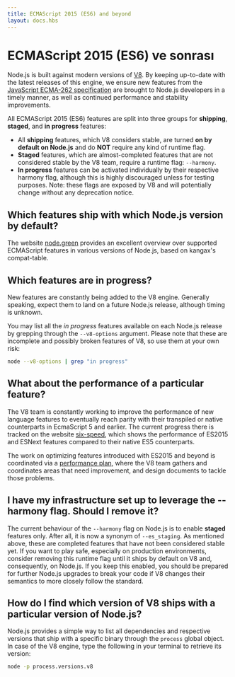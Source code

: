 ```yaml
---
title: ECMAScript 2015 (ES6) and beyond
layout: docs.hbs
---
```

# ECMAScript 2015 (ES6) ve sonrası

Node.js is built against modern versions of [V8](https://developers.google.com/v8/). By keeping up-to-date with the latest releases of this engine, we ensure new features from the [JavaScript ECMA-262 specification](http://www.ecma-international.org/publications/standards/Ecma-262.htm) are brought to Node.js developers in a timely manner, as well as continued performance and stability improvements.

All ECMAScript 2015 (ES6) features are split into three groups for **shipping**, **staged**, and **in progress** features:

* All **shipping** features, which V8 considers stable, are turned **on by default on Node.js** and do **NOT** require any kind of runtime flag.
* **Staged** features, which are almost-completed features that are not considered stable by the V8 team, require a runtime flag: `--harmony`.
* **In progress** features can be activated individually by their respective harmony flag, although this is highly discouraged unless for testing purposes. Note: these flags are exposed by V8 and will potentially change without any deprecation notice.

## Which features ship with which Node.js version by default?

The website [node.green](http://node.green) provides an excellent overview over supported ECMAScript features in various versions of Node.js, based on kangax's compat-table.

## Which features are in progress?

New features are constantly being added to the V8 engine. Generally speaking, expect them to land on a future Node.js release, although timing is unknown.

You may list all the *in progress* features available on each Node.js release by grepping through the `--v8-options` argument. Please note that these are incomplete and possibly broken features of V8, so use them at your own risk:

```bash
node --v8-options | grep "in progress"
```

## What about the performance of a particular feature?

The V8 team is constantly working to improve the performance of new language features to eventually reach parity with their transpiled or native counterparts in EcmaScript 5 and earlier. The current progress there is tracked on the website [six-speed](https://fhinkel.github.io/six-speed), which shows the performance of ES2015 and ESNext features compared to their native ES5 counterparts.

The work on optimizing features introduced with ES2015 and beyond is coordinated via a [performance plan](https://docs.google.com/document/d/1EA9EbfnydAmmU_lM8R_uEMQ-U_v4l9zulePSBkeYWmY), where the V8 team gathers and coordinates areas that need improvement, and design documents to tackle those problems.

## I have my infrastructure set up to leverage the --harmony flag. Should I remove it?

The current behaviour of the `--harmony` flag on Node.js is to enable **staged** features only. After all, it is now a synonym of `--es_staging`. As mentioned above, these are completed features that have not been considered stable yet. If you want to play safe, especially on production environments, consider removing this runtime flag until it ships by default on V8 and, consequently, on Node.js. If you keep this enabled, you should be prepared for further Node.js upgrades to break your code if V8 changes their semantics to more closely follow the standard.

## How do I find which version of V8 ships with a particular version of Node.js?

Node.js provides a simple way to list all dependencies and respective versions that ship with a specific binary through the `process` global object. In case of the V8 engine, type the following in your terminal to retrieve its version:

```bash
node -p process.versions.v8
```
